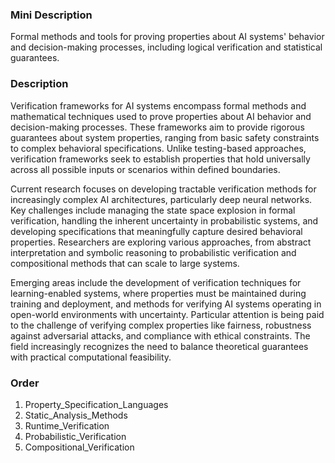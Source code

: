 ### Mini Description

Formal methods and tools for proving properties about AI systems' behavior and decision-making processes, including logical verification and statistical guarantees.

### Description

Verification frameworks for AI systems encompass formal methods and mathematical techniques used to prove properties about AI behavior and decision-making processes. These frameworks aim to provide rigorous guarantees about system properties, ranging from basic safety constraints to complex behavioral specifications. Unlike testing-based approaches, verification frameworks seek to establish properties that hold universally across all possible inputs or scenarios within defined boundaries.

Current research focuses on developing tractable verification methods for increasingly complex AI architectures, particularly deep neural networks. Key challenges include managing the state space explosion in formal verification, handling the inherent uncertainty in probabilistic systems, and developing specifications that meaningfully capture desired behavioral properties. Researchers are exploring various approaches, from abstract interpretation and symbolic reasoning to probabilistic verification and compositional methods that can scale to large systems.

Emerging areas include the development of verification techniques for learning-enabled systems, where properties must be maintained during training and deployment, and methods for verifying AI systems operating in open-world environments with uncertainty. Particular attention is being paid to the challenge of verifying complex properties like fairness, robustness against adversarial attacks, and compliance with ethical constraints. The field increasingly recognizes the need to balance theoretical guarantees with practical computational feasibility.

### Order

1. Property_Specification_Languages
2. Static_Analysis_Methods
3. Runtime_Verification
4. Probabilistic_Verification
5. Compositional_Verification
